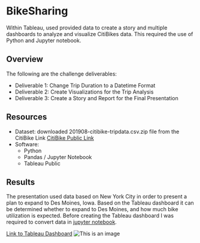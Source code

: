 # BikeSharing
Within Tableau, used provided data to create a story and multiple dashboards to analyze and visualize CitiBikes data.  This required the use of Python and Jupyter notebook.

## Overview
The following are the challenge deliverables:
- Deliverable 1: Change Trip Duration to a Datetime Format
- Deliverable 2: Create Visualizations for the Trip Analysis
- Deliverable 3: Create a Story and Report for the Final Presentation

## Resources
- Dataset: downloaded 201908-citibike-tripdata.csv.zip file from the CitiBike Link [CitiBike Public Link](https://s3.amazonaws.com/tripdata/index.html)
- Software:
  - Python
  - Pandas / Jupyter Notebook
  - Tableau Public

## Results
The presentation used data based on New York City in order to present a plan to expand to Des Moines, Iowa.  Based on the Tableau dashboard it can be determined whether to expand to Des Moines, and how much bike utilization is expected.  Before creating the Tableau dashboard I was required to convert data in [jupyter notebook](https://github.com/Jahill17/bikesharing/blob/main/NYC_CitiBike_Challenge.ipynb).

[Link to Tableau Dashboard](https://public.tableau.com/app/profile/jonathan.hill8424/viz/CitBikeBikesharingPorposal/CitiBikeProposal)
![This is an image](https://public.tableau.com/app/profile/jonathan.hill8424/viz/CitBikeBikesharingPorposal/CitiBikeProposal)
